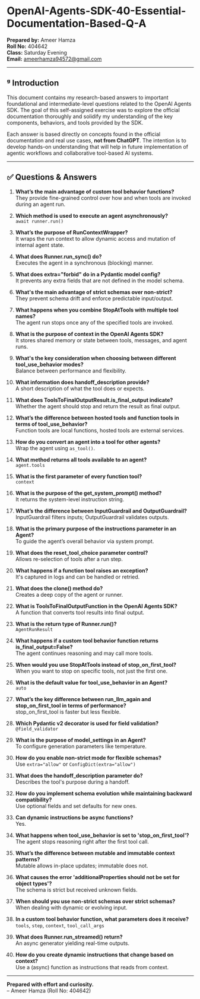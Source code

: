 
# OpenAI-Agents-SDK-40-Essential-Documentation-Based-Q-A

**Prepared by:** Ameer Hamza  
**Roll No:** 404642  
**Class:** Saturday Evening  
**Email:** ameerhamza94572@gmail.com  

---

## ᵍ Introduction

This document contains my research-based answers to important foundational and intermediate-level questions related to the OpenAI Agents SDK. The goal of this self-assigned exercise was to explore the official documentation thoroughly and solidify my understanding of the key components, behaviors, and tools provided by the SDK.

Each answer is based directly on concepts found in the official documentation and real use cases, **not from ChatGPT**. The intention is to develop hands-on understanding that will help in future implementation of agentic workflows and collaborative tool-based AI systems.

---

## ✅ Questions & Answers

1. **What’s the main advantage of custom tool behavior functions?**  
   They provide fine-grained control over how and when tools are invoked during an agent run.

2. **Which method is used to execute an agent asynchronously?**  
   `await runner.run()`

3. **What’s the purpose of RunContextWrapper?**  
   It wraps the run context to allow dynamic access and mutation of internal agent state.

4. **What does Runner.run_sync() do?**  
   Executes the agent in a synchronous (blocking) manner.

5. **What does extra="forbid" do in a Pydantic model config?**  
   It prevents any extra fields that are not defined in the model schema.

6. **What's the main advantage of strict schemas over non-strict?**  
   They prevent schema drift and enforce predictable input/output.

7. **What happens when you combine StopAtTools with multiple tool names?**  
   The agent run stops once any of the specified tools are invoked.

8. **What is the purpose of context in the OpenAI Agents SDK?**  
   It stores shared memory or state between tools, messages, and agent runs.

9. **What's the key consideration when choosing between different tool_use_behavior modes?**  
   Balance between performance and flexibility.

10. **What information does handoff_description provide?**  
    A short description of what the tool does or expects.

11. **What does ToolsToFinalOutputResult.is_final_output indicate?**  
    Whether the agent should stop and return the result as final output.

12. **What’s the difference between hosted tools and function tools in terms of tool_use_behavior?**  
    Function tools are local functions, hosted tools are external services.

13. **How do you convert an agent into a tool for other agents?**  
    Wrap the agent using `as_tool()`.

14. **What method returns all tools available to an agent?**  
    `agent.tools`

15. **What is the first parameter of every function tool?**  
    `context`

16. **What is the purpose of the get_system_prompt() method?**  
    It returns the system-level instruction string.

17. **What’s the difference between InputGuardrail and OutputGuardrail?**  
    InputGuardrail filters inputs; OutputGuardrail validates outputs.

18. **What is the primary purpose of the instructions parameter in an Agent?**  
    To guide the agent’s overall behavior via system prompt.

19. **What does the reset_tool_choice parameter control?**  
    Allows re-selection of tools after a run step.

20. **What happens if a function tool raises an exception?**  
    It's captured in logs and can be handled or retried.

21. **What does the clone() method do?**  
    Creates a deep copy of the agent or runner.

22. **What is ToolsToFinalOutputFunction in the OpenAI Agents SDK?**  
    A function that converts tool results into final output.

23. **What is the return type of Runner.run()?**  
    `AgentRunResult`

24. **What happens if a custom tool behavior function returns is_final_output=False?**  
    The agent continues reasoning and may call more tools.

25. **When would you use StopAtTools instead of stop_on_first_tool?**  
    When you want to stop on specific tools, not just the first one.

26. **What is the default value for tool_use_behavior in an Agent?**  
    `auto`

27. **What’s the key difference between run_llm_again and stop_on_first_tool in terms of performance?**  
    stop_on_first_tool is faster but less flexible.

28. **Which Pydantic v2 decorator is used for field validation?**  
    `@field_validator`

29. **What is the purpose of model_settings in an Agent?**  
    To configure generation parameters like temperature.

30. **How do you enable non-strict mode for flexible schemas?**  
    Use `extra="allow"` or `ConfigDict(extra="allow")`

31. **What does the handoff_description parameter do?**  
    Describes the tool's purpose during a handoff.

32. **How do you implement schema evolution while maintaining backward compatibility?**  
    Use optional fields and set defaults for new ones.

33. **Can dynamic instructions be async functions?**  
    Yes.

34. **What happens when tool_use_behavior is set to 'stop_on_first_tool'?**  
    The agent stops reasoning right after the first tool call.

35. **What’s the difference between mutable and immutable context patterns?**  
    Mutable allows in-place updates; immutable does not.

36. **What causes the error 'additionalProperties should not be set for object types'?**  
    The schema is strict but received unknown fields.

37. **When should you use non-strict schemas over strict schemas?**  
    When dealing with dynamic or evolving input.

38. **In a custom tool behavior function, what parameters does it receive?**  
    `tools`, `step`, `context`, `tool_call_args`

39. **What does Runner.run_streamed() return?**  
    An async generator yielding real-time outputs.

40. **How do you create dynamic instructions that change based on context?**  
    Use a (async) function as instructions that reads from context.

---

**Prepared with effort and curiosity.**  
– Ameer Hamza (Roll No: 404642)
